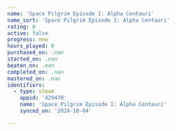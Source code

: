 ```yaml
---
name: 'Space Pilgrim Episode I: Alpha Centauri'
name_sort: 'Space Pilgrim Episode 1: Alpha Centauri'
rating: 0
active: false
progress: new
hours_played: 0
purchased_on: .nan
started_on: .nan
beaten_on: .nan
completed_on: .nan
mastered_on: .nan
identifiers:
  - type: steam
    appid: '429470'
    name: 'Space Pilgrim Episode I: Alpha Centauri'
    synced_on: '2024-10-04'

---
```

